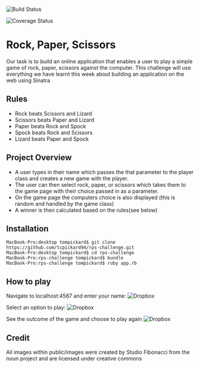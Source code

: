 ![Build Status](https://travis-ci.org/tcpickard94/rps-challenge.svg?branch=master)

![Coverage Status](https://coveralls.io/repos/github/tcpickard94/rps-challenge/badge.svg?branch=master)

Rock, Paper, Scissors
=====================

Our task is to build an online application that enables a user to play a simple game of rock, paper, scissors against the computer. This challenge will use everything we have learnt this week about building an application on the web using Sinatra

Rules
--------
- Rock beats Scissors and Lizard
- Scissors beats Paper and Lizard
- Paper beats Rock and Spock
- Spock beats Rock and Scissors
- Lizard beats Paper and Spock

Project Overview
----------------
- A user types in their name which passes the that parameter to the player class and creates a new game with the player.
- The user can then select rock, paper, or scissors which takes them to the game page with their choice passed in as a parameter.
- On the game page the computers choice is also displayed (this is random and handled by the game class)
- A winner is then calculated based on the rules(see below)

Installation
------------
```
MacBook-Pro:desktop tompickard$ git clone https://github.com/tcpickard94/rps-challenge.git
MacBook-Pro:desktop tompickard$ cd rps-challenge
MacBook-Pro:rps-challenge tompickard$ bundle
MacBook-Pro:rps-challenge tompickard$ ruby app.rb
```

How to play
-----------

Navigate to localhost:4567 and enter your name:
![Dropbox](https://www.dropbox.com/s/kc0fuopg40tr7tk/Screenshot%202016-02-08%2019.12.23.png?raw=1)

Select an option to play:
![Dropbox](https://www.dropbox.com/s/jlcfnx4mgblvghh/Screenshot%202016-02-07%2018.47.13.png?raw=1)

See the outcome of the game and choose to play again
![Dropbox](https://www.dropbox.com/s/f4l3zdeghv5vtgq/Screenshot%202016-02-07%2018.47.30.png?raw=1)

Credit
------
All images within public/images were created by Studio Fibonacci from the noun project and are licensed under creative commons